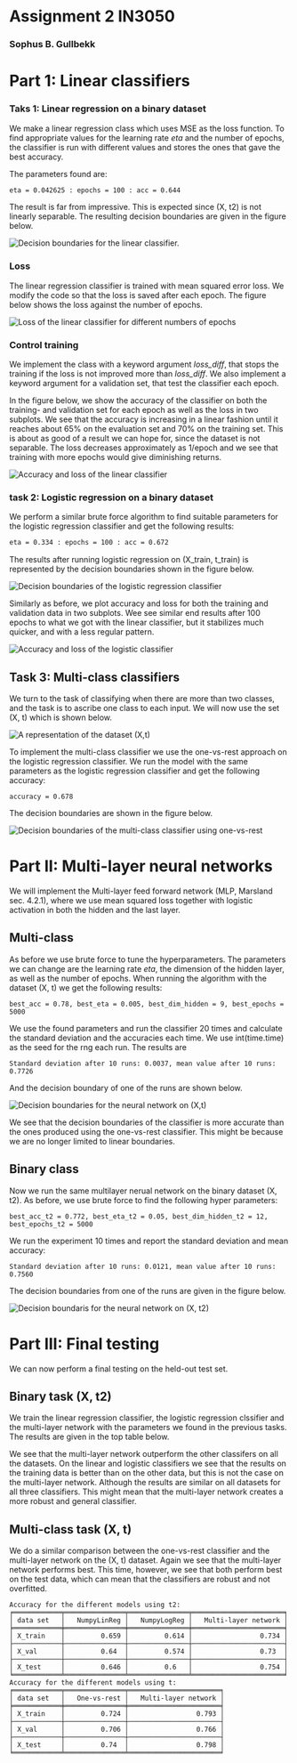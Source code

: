 
# Assignment 2 IN3050
### **Sophus B. Gullbekk**

##  
# Part 1: Linear classifiers

### **Taks 1**: Linear regression on a binary dataset

We make a linear regression class which uses MSE as the loss function. To find appropriate values for the 
learning rate $eta$ and the number of epochs, the classifier is run with different values and stores the ones that gave the best accuracy. 

The parameters found are:
```sh
eta = 0.042625 : epochs = 100 : acc = 0.644
```

The result is far from impressive. This is expected since (X, t2) is not linearly separable. The resulting decision boundaries are given in the figure below.

    
![Decision boundaries for the linear classifier.](output_24_0.png)
    


### Loss
The linear regression classifier is trained with mean squared error loss. We modify the code so that the loss is saved after each epoch. The figure below shows the loss against the number of epochs. 

    
![Loss of the linear classifier for different numbers of epochs](output_26_0.png)
    


### Control training

We implement the class with a keyword argument *loss_diff*, that stops the training if the loss is not improved more than *loss_diff*. We also implement a keyword argument for a validation set, that test the classifier each epoch. 

In the figure below, we show the accuracy of the classifier on both the training- and validation set for each epoch as well as the loss in two subplots. We see that the accuracy is increasing in a linear fashion until it reaches about 65% on the evaluation set and 70% on the training set.
This is about as good of a result we can hope for, since the dataset is not separable. 
The loss decreases approximately as 1/epoch and we see that training with more epochs would give diminishing returns. 

![Accuracy and loss of the linear classifier](output_28_0.png)
    


### **task 2**: Logistic regression on a binary dataset

We perform a similar brute force algorithm to find suitable parameters for the logistic regression classifier and get the following results:

```sh
eta = 0.334 : epochs = 100 : acc = 0.672
```

The results after running logistic regression on (X_train, t_train) is represented by the decision boundaries shown in the figure below.
    
![Decision boundaries of the logistic regression classifier](output_34_0.png)
    


Similarly as before, we plot accuracy and loss for both the training and validation data in two subplots.
Wee see similar end results after 100 epochs to what we got with the linear classifier, but it stabilizes much quicker, and with a less regular pattern. 
    
![Accuracy and loss of the logistic classifier](output_36_0.png)
    


## **Task 3**: Multi-class classifiers
We turn to the task of classifying when there are more than two classes, and the task is to ascribe one class to each input. We will now use the set (X, t) which is shown below. 

    
![A representation of the dataset (X,t)](output_40_0.png)
    
To implement the multi-class classifier we use the one-vs-rest approach on the logistic regression classifier.
We run the model with the same parameters as the logistic regression classifier and get the following accuracy:

```
accuracy = 0.678
```


The decision boundaries are shown in the figure below. 

![Decision boundaries of the multi-class classifier using one-vs-rest](output_41_1.png)
    

# Part II: Multi-layer neural networks
We will implement the Multi-layer feed forward network (MLP, Marsland sec. 4.2.1), where we use mean squared loss together with logistic activation in both the hidden and the last layer.

## Multi-class

As before we use brute force to tune the hyperparameters. The parameters we can change are the learning rate $eta$, the dimension of the hidden layer, as well as the number of epochs. 
When running the algorithm with the dataset (X, t) we get the following results:

```
best_acc = 0.78, best_eta = 0.005, best_dim_hidden = 9, best_epochs = 5000
```

We use the found parameters and run the classifier 20 times and calculate the standard deviation and the accuracies each time. We use int(time.time) as the seed for the rng each run. The results are

```
Standard deviation after 10 runs: 0.0037, mean value after 10 runs: 0.7726
```

And the decision boundary of one of the runs are shown below. 

![Decision boundaries for the neural network on (X,t)](output_70_1.png)

We see that the decision boundaries of the classifier is more accurate than the ones produced using the one-vs-rest classifier. This might be because we are no longer limited to linear boundaries. 


## Binary class

Now we run the same multilayer nerual network on the binary dataset (X, t2).
As before, we use brute force to find the following hyper parameters:
```
best_acc_t2 = 0.772, best_eta_t2 = 0.05, best_dim_hidden_t2 = 12, best_epochs_t2 = 5000
```

We run the experiment 10 times and report the standard deviation and mean accuracy:
```
Standard deviation after 10 runs: 0.0121, mean value after 10 runs: 0.7560
```

The decision boundaries from one of the runs are given in the figure below.

![Decision boundaris for the neural network on (X, t2)](output_73_1.png)


    

    

# Part III: Final testing
We can now perform a final testing on the held-out test set.

## Binary task (X, t2)

We train the linear regression classifier, the logistic regression clssifier and the multi-layer network with the parameters we found in the previous tasks. The results are given in the top table below.

We see that the multi-layer network outperform the other classifers on all the datasets. On the linear and logistic classifiers we see that the results on the training data is better than on the other data, but this is not the case on the multi-layer network. Although the results are similar on all datasets for all three classifiers. This might mean that the multi-layer network creates a more robust and general classifier. 


## Multi-class task (X, t)
We do a similar comparison between the one-vs-rest classifier and the multi-layer network on the (X, t) dataset. 
Again we see that the multi-layer network performs best.
This time, however, we see that both perform best on the test data, which can mean that the classifiers are robust and not overfitted. 



```
Accuracy for the different models using t2:
╒════════════╤═══════════════╤═══════════════╤═══════════════════════╕
│ data set   │   NumpyLinReg │   NumpyLogReg │   Multi-layer network │
╞════════════╪═══════════════╪═══════════════╪═══════════════════════╡
│ X_train    │         0.659 │         0.614 │                 0.734 │
├────────────┼───────────────┼───────────────┼───────────────────────┤
│ X_val      │         0.64  │         0.574 │                 0.73  │
├────────────┼───────────────┼───────────────┼───────────────────────┤
│ X_test     │         0.646 │         0.6   │                 0.754 │
╘════════════╧═══════════════╧═══════════════╧═══════════════════════╛
Accuracy for the different models using t:
╒════════════╤═══════════════╤═══════════════════════╕
│ data set   │   One-vs-rest │   Multi-layer network │
╞════════════╪═══════════════╪═══════════════════════╡
│ X_train    │         0.724 │                 0.793 │
├────────────┼───────────────┼───────────────────────┤
│ X_val      │         0.706 │                 0.766 │
├────────────┼───────────────┼───────────────────────┤
│ X_test     │         0.74  │                 0.798 │
╘════════════╧═══════════════╧═══════════════════════╛
```

